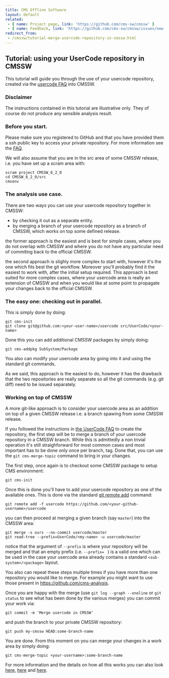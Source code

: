 ```yaml
---
title: CMS Offline Software
layout: default
related:
 - { name: Project page, link: 'https://github.com/cms-sw/cmssw' }
 - { name: Feedback, link: 'https://github.com/cms-sw/cmssw/issues/new' }
redirect_from:
 - /cmssw/tutorial-merge-usercode-repository-in-cmssw.html
---
```


## Tutorial: using your UserCode repository in CMSSW

This tutorial will guide you through the use of your usercode repository,
created via the [usercode FAQ](usercode-faq.html) into CMSSW.

### Disclaimer

The instructions contained in this tutorial are illustrative only. They of
course do not produce any sensible analysis result.

### Before you start.

Please make sure you registered to GitHub and that you have provided them
a ssh public key to access your private repository. For more information see
the [FAQ](faq.html).

We will also assume that you are in the src area of some CMSSW release, i.e. you have 
set up a scram area with:

    scram project CMSSW_6_2_0
    cd CMSSW_6_2_0/src
    cmsenv

### The analysis use case.

There are two ways you can use your usercode repository together in CMSSW:

* by checking it out as a separate entity.
* by merging a branch of your usercode repository as a branch of CMSSW, which
  works on top some defined release.

the former approach is the easiest and is best for simple cases, where you do
not overlap with CMSSW and where you do not have any particular need of
commiting back to the official CMSSW.

the second approach is slighly more complex to start with, however it's the one
which fits best the git workflow. Moreover you'll probably find it the easiest
to work with, after the initial setup required. This approach is best suited
for more complex cases, where your usercode area is really an extension of
CMSSW and when you would like at some point to propagate your changes back to
the official CMSSW.

### The easy one: checking out in parallel.

This is simply done by doing:

    git cms-init
    git clone git@github.com:<your-user-name>/usercode src/UserCode/<your-name>

Done this you can add additional CMSSW packages by simply doing:

    git cms-addpkg SubSystem/Package

You also can modify your usercode area by going into it and using the standard
git commands.

As we said, this approach is the easiest to do, however it has the drawback
that the two repositories are really separate so all the git commands (e.g. git
diff) need to be issued separately.

### Working on top of CMSSW

A more git-like approach is to consider your usercode area as an addition on
top of a given CMSSW release i.e. a branch spawing from some CMSSW release. 

If you followed the instructions in [the UserCode FAQ](usercode-faq.html) to
create the repository, the first step will be to merge a branch of your
usercode repository in a CMSSW branch. While this is admittedly a non trivial
operation it's still straighforward for most common cases and most important
has to be done only once per branch, tag. Done that, you can use the `git
cms-merge-topic` command to bring in your changes.

The first step, once again is to checkout some CMSSW package to setup CMS
environment:

    git cms-init

Once this is done you'll have to add your usercode repository as one of the available
ones. This is done via the standard [git remote
add](https://www.kernel.org/pub/software/scm/git/docs/git-remote.html) command:

    git remote add -f usercode https://github.com/<your-github-username>/usercode

you can then proceed at merging a given branch (say `master`) into the CMSSW area:

    git merge -s ours --no-commit usercode/master
    git read-tree --prefix=UserCode/<my-name> -u usercode/master 

notice that the argument of `--prefix` is where your repository will be merged
and that an empty prefix (i.e. `--prefix= ` ) is a valid one which can be used
in the case your usercode area already contains a standard
`<sub-system>/<package>` layout.

You also can repeat these steps multiple times if you have more than one
repository you would like to merge.  For example you might want to use those
present in https://github.com/cms-analysis.

Once you are happy with the merge (use `git log --graph --oneline` or `git
status` to see what has been done by the various merges) you can commit
your work via:

    git commit -m 'Merge usercode in CMSSW'

and push the branch to your private CMSSW repository:

    git push my-cmssw HEAD:some-branch-name

You are done. From this moment on you can merge your changes in a work area by simply doing:

    git cms-merge-topic <your-username>:some-branch-name

For more information and the details on how all this works you can also look
[here](https://git-scm.com/book/en/v1/Git-Tools-Subtree-Merging),
[here](https://help.github.com/articles/working-with-subtree-merge) and
[here](https://www.kernel.org/pub/software/scm/git/docs/howto/using-merge-subtree.html).

